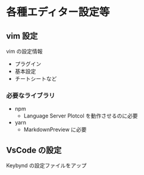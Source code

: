# 各種エディター設定等

## vim 設定

vim の設定情報

- プラグイン
- 基本設定
- チートシートなど

### 必要なライブラリ

- npm
  - Language Server Plotcol を動作させるのに必要
- yarn
  - MarkdownPreview に必要

## VsCode の設定

Keybynd の設定ファイルをアップ
